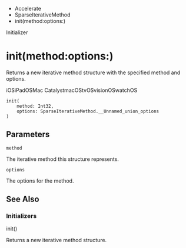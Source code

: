 

- Accelerate
- SparseIterativeMethod
-  init(method:options:) 

Initializer

# init(method:options:)

Returns a new iterative method structure with the specified method and options.

iOSiPadOSMac CatalystmacOStvOSvisionOSwatchOS

``` source
init(
    method: Int32,
    options: SparseIterativeMethod.__Unnamed_union_options
)
```

## Parameters 

`method`  

The iterative method this structure represents.

`options`  

The options for the method.

## See Also

### Initializers

init()

Returns a new iterative method structure.

